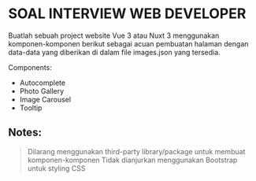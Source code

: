 # SOAL INTERVIEW WEB DEVELOPER

Buatlah sebuah project website Vue 3 atau Nuxt 3 menggunakan komponen-komponen berikut sebagai acuan pembuatan halaman dengan data-data yang diberikan di dalam file images.json yang tersedia.

Components:
- Autocomplete
- Photo Gallery
- Image Carousel
- Tooltip

## Notes:
> Dilarang menggunakan third-party library/package untuk membuat komponen-komponen
> Tidak dianjurkan menggunakan Bootstrap untuk styling CSS
